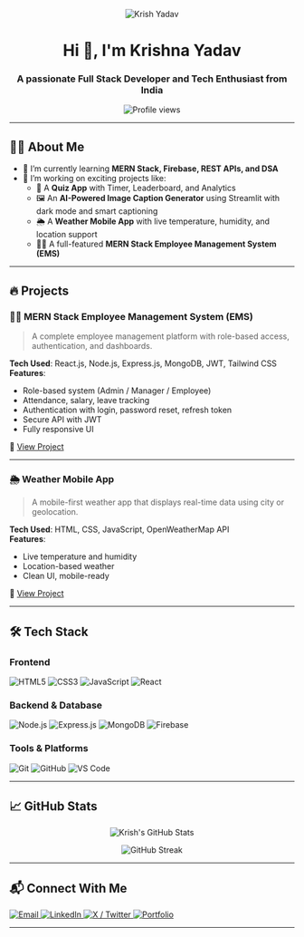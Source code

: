 <p align="center">
  <img src="https://github.com/krishh21.png" alt="Krish Yadav"  />
</p>
<h1 align="center">Hi 👋, I'm Krishna Yadav</h1>
<h3 align="center">A passionate Full Stack Developer and Tech Enthusiast from India</h3>

<p align="center">
  <img src="https://komarev.com/ghpvc/?username=krishh21&label=Profile%20views&color=0e75b6&style=flat" alt="Profile views" />
</p>

---

## 🧑‍💻 About Me

- 🌱 I’m currently learning **MERN Stack, Firebase, REST APIs, and DSA**
- 🔭 I’m working on exciting projects like:
  - 🧠 A **Quiz App** with Timer, Leaderboard, and Analytics  
  - 🖼️ An **AI-Powered Image Caption Generator** using Streamlit with dark mode and smart captioning  
  - 🌦️ A **Weather Mobile App** with live temperature, humidity, and location support  
  - 🧑‍💼 A full-featured **MERN Stack Employee Management System (EMS)**

---

## 🔥 Projects

### 🧑‍💼 MERN Stack Employee Management System (EMS)
> A complete employee management platform with role-based access, authentication, and dashboards.

**Tech Used**: React.js, Node.js, Express.js, MongoDB, JWT, Tailwind CSS  
**Features**:
- Role-based system (Admin / Manager / Employee)
- Attendance, salary, leave tracking
- Authentication with login, password reset, refresh token
- Secure API with JWT
- Fully responsive UI

🔗 [View Project](https://github.com/krishh21/Mern-stack-EMS-client)

---

### 🌦️ Weather Mobile App
> A mobile-first weather app that displays real-time data using city or geolocation.

**Tech Used**: HTML, CSS, JavaScript, OpenWeatherMap API  
**Features**:
- Live temperature and humidity
- Location-based weather
- Clean UI, mobile-ready

🔗 [View Project](https://github.com/krishh21/weather-app)

---

## 🛠️ Tech Stack

### Frontend
![HTML5](https://img.shields.io/badge/HTML5-E34F26?style=for-the-badge&logo=html5&logoColor=white)
![CSS3](https://img.shields.io/badge/CSS3-1572B6?style=for-the-badge&logo=css3&logoColor=white)
![JavaScript](https://img.shields.io/badge/JavaScript-F7DF1E?style=for-the-badge&logo=javascript&logoColor=black)
![React](https://img.shields.io/badge/React-20232A?style=for-the-badge&logo=react&logoColor=61DAFB)

### Backend & Database
![Node.js](https://img.shields.io/badge/Node.js-339933?style=for-the-badge&logo=node.js&logoColor=white)
![Express.js](https://img.shields.io/badge/Express.js-000000?style=for-the-badge&logo=express&logoColor=white)
![MongoDB](https://img.shields.io/badge/MongoDB-47A248?style=for-the-badge&logo=mongodb&logoColor=white)
![Firebase](https://img.shields.io/badge/Firebase-FFCA28?style=for-the-badge&logo=firebase&logoColor=black)

### Tools & Platforms
![Git](https://img.shields.io/badge/Git-F05032?style=for-the-badge&logo=git&logoColor=white)
![GitHub](https://img.shields.io/badge/GitHub-181717?style=for-the-badge&logo=github&logoColor=white)
![VS Code](https://img.shields.io/badge/VS%20Code-007ACC?style=for-the-badge&logo=visual-studio-code&logoColor=white)

---

## 📈 GitHub Stats

<p align="center">
  <img src="https://github-readme-stats.vercel.app/api?username=krishh21&show_icons=true&theme=tokyonight" alt="Krish's GitHub Stats" />
</p>

<p align="center">
  <img src="https://streak-stats.demolab.com/?user=krishh21&theme=tokyonight" alt="GitHub Streak" />
</p>


---

## 📬 Connect With Me

<p align="left">
  <a href="mailto:krishna1052004@gmail.com" target="_blank">
    <img src="https://img.shields.io/badge/Gmail-D14836?style=for-the-badge&logo=gmail&logoColor=white" alt="Email" />
  </a>
  <a href="https://www.linkedin.com/in/krishna-yadav-27aa8026a/" target="_blank">
    <img src="https://img.shields.io/badge/LinkedIn-0077B5?style=for-the-badge&logo=linkedin&logoColor=white" alt="LinkedIn" />
  </a>
  <a href="https://x.com/itskrish24" target="_blank">
    <img src="https://img.shields.io/badge/X-000000?style=for-the-badge&logo=x&logoColor=white" alt="X / Twitter" />
  </a>
  <a href="https://my-portfolio-krishh21s-projects.vercel.app/" target="_blank">
    <img src="https://img.shields.io/badge/Portfolio-121212?style=for-the-badge&logo=vercel&logoColor=white" alt="Portfolio" />
  </a>
</p>

---


